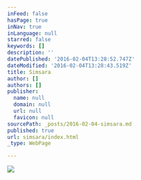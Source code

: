 ```yaml
---
inFeed: false
hasPage: true
inNav: true
inLanguage: null
starred: false
keywords: []
description: ''
datePublished: '2016-02-04T13:28:52.747Z'
dateModified: '2016-02-04T13:28:43.519Z'
title: Simsara
author: []
authors: []
publisher:
  name: null
  domain: null
  url: null
  favicon: null
sourcePath: _posts/2016-02-04-simsara.md
published: true
url: simsara/index.html
_type: WebPage

---
```

![](https://s3-us-west-2.amazonaws.com/the-grid-img/p/cf328e2edf1f076f4d083971c39afcae7e46d899.png)